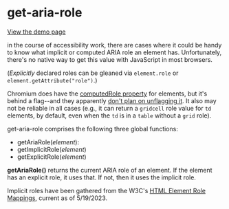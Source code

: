 # get-aria-role

[View the demo page](https://hellogreg.github.io/get-aria-role/)

in the course of accessibility work, there are cases where it could be handy to know what implicit or computed ARIA role an element has. Unfortunately, there's no native way to get this value with JavaScript in most browsers.

(_Explicitly_ declared roles can be gleaned via `element.role` or `element.getAttribute("role")`.)

Chromium does have the [computedRole property](https://chromestatus.com/feature/5530552681627648) for elements, but it's behind a flag--and they apparently [don't plan on unflagging it](https://bugs.chromium.org/p/chromium/issues/detail?id=442978). It also may not be reliable in all cases (e.g., it can return a `gridcell` role value for `td` elements, by default, even when the `td` is in a `table` without a `grid` role).

get-aria-role comprises the following three global functions:

- getAriaRole(_element_):
- getImplicitRole(_element_)
- getExplicitRole(_element_)

**getAriaRole()** returns the current ARIA role of an element. If the element has an explicit role, it uses that. If not, then it uses the implicit role.

Implicit roles have been gathered from the W3C's [HTML Element Role Mappings](https://www.w3.org/TR/html-aam-1.0/#html-element-role-mappings), current as of 5/19/2023.

